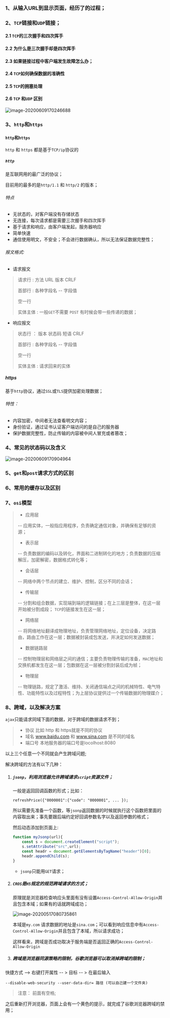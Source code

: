### 1、从输入URL到显示页面，经历了的过程；

### 2、`TCP`链接和`UDP`链接；

#### 2.1 `TCP`的三次握手和四次挥手

#### 2.2 为什么是三次握手却是四次挥手

#### 2.3 如果链接过程中客户端发生故障怎么办；

#### 2.4 `TCP`如何确保数据的准确性

#### 2.5 `TCP`的拥塞处理

#### 2.6 `TCP` 和`UDP` 区别

![image-20200609170246688](https://i.loli.net/2020/06/11/aI5feN1VDGdcpWB.png)

### 3、`http`和`https`

#### `http`和`https`

`http` 和 `https` 都是基于`TCP/ip`协议的

##### `http`

是互联网用的最广泛的协议；

目前用的最多的是`http/1.1`  和   `http/2` 的版本；

###### 特点

* 无状态的，对客户端没有存储状态
* 无连接，每次请求都是需要三次握手和四次挥手
* 基于请求和响应，由客户端发起，服务器响应
* 简单快速
* 通信使用明文，不安全；不会进行数据确认，所以无法保证数据完整性；

###### 报文格式:

* 请求报文

> 请求行 : 方法    URL    版本    CRLF
>
> 首部行 :  各种字段名 -- 字段值
>
> 空一行
>
> 实体主体 :  一般`GET`不需要 `POST` 有时候会带一些传递的数据；

* 响应报文

> 状态行 ： 版本  状态码  短语  CRLF
>
> 首部行 :  各种字段名  -- 字段值
>
> 空一行
>
> 实体主体 :  请求回来的实体

##### https

基于`http`协议，通过`SSL`或`TLS`提供加密处理数据；

###### 特性：

* 内容加密，中间者无法查看明文内容；
* 身份验证，通过证书认证客户端访问的是自己的服务器
* 保护数据完整性，防止传输的内容被中间人冒充或者篡改；

### 4、常见的状态码以及含义

![image-20200609170904964](D:/Typora/upload/image-20200609170904964.png)

### 5、`get`和`post`请求方式的区别

### 6、常用的缓存以及区别

### 7、`osi`模型

> * 应用层
>
> --  应用实体，一般指应用程序，负责确定通信对象，并确保有足够的资源；
>
> * 表示层
>
> -- 负责数据的编码以及转化，界面和二进制转化的地方；负责数据的压缩解压，加密解密，数据格式转化等；
>
> * 会话层
>
> -- 网络中两个节点的建立、维护、控制，区分不同的会话；
>
> * 传输层
>
> -- 分割和组合数据，实现端到端的逻辑链接；在上三层是整体，在这一层开始被分割成段； `TCP`的链接发生在这一层；
>
> * 网络层
>
> -- 将网络地址翻译成物理地址，负责管理网络地址，定位设备，决定路由，路由工作在这一层；数据被封装成包发送，并决定如何发送数据；
>
> * 数据链路层
>
> -- 控制物理层和网络层之间的通信；主要负责物理传输的准备，`MAC`地址和交换机都发生在这一层；包数据在这一层被分割封装后成为帧；
>
> * 物理层
>
> -- 物理链路，规定了激活、维持、关闭通信端点之间的机械特性、电气特性、功能特性以及过程特性；为上层协议提供过一个传输数据的物理媒介；

### 8、跨域，以及解决方案

`ajax`只能请求同域下面的数据，对于跨域的数据请求不到；

> * 协议 比如 http 和 https就是不同的协议
> * 域名   www.baidu.com   和   www.sina.com 是不同的域名
> * 端口号  本地服务器的端口号是locolhost:8080

以上三个任意一个不同就会产生跨域问题;

解决跨域的方法有以下几种：

1. ##### `jsonp`，利用浏览器允许跨域请求`script`资源文件；

   一般是返回回调函数的形式；比如：

   `refreshPrice({"0000001":{"code": "0000001", ... });`

   所以需要先准备一个函数，等`jsonp`返回数据的时候就执行这个函数把里面的内容取出来；事先要跟后端约定好回调参数名字以及返回参数的格式；

   然后动态添加到页面上:

   ```javascript
   function myJsonp(url){
       const s = document.createElement("script");
       s.setAttribute("src",url);
       const headr = document.getElementsByTagName("header")[0];
       headr.appendChild(s);
   }
   ```

   - `jsonp`只能用`GET`请求；

2. ##### `CROS`是`H5`规定的规范跨域请求的方式；

   原理就是浏览器检查响应头里面有没有设置`Access-Control-Allow-Origin`并且包含本域；如果有的话就跨域成功；

   ![image-20200517080735861](https://i.loli.net/2020/06/11/5mP4jtevM3crn8D.png)

   本域是`my.com`  请求数据的地址是`sina.com`；可以看到响应信息中有`Access-Control-Allow-Origin`并且包含了本域，所以请求成功；

   这样看来，跨域是否成功取决于服务端是否返回正确的`Access-Control-Allow-Origin`

3. ##### 跨域是浏览器同源策略的限制，谷歌浏览器可以取消掉跨域的限制；

快捷方式 --> 右键打开属性 -- >  目标  -- >  在最后输入

`--disable-web-security --user-data-dir= 路径 (可以自己建一个文件夹)`

> 注意： 前面有空格;

之后重新打开浏览器，页面上会有一个黄色的提示，就完成了谷歌浏览器跨域的禁用；